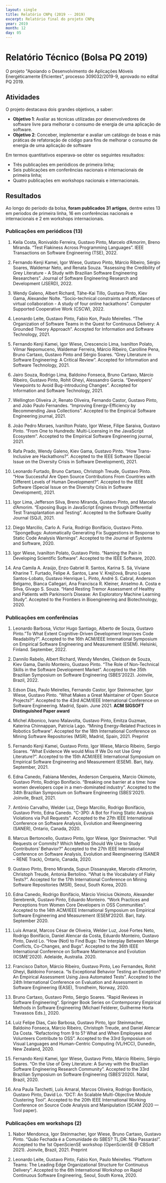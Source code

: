 ```yaml
---
layout: single
title: Relatório CNPq (2019 -- 2019)
excerpt: Relatório final do projeto CNPq
year: 2019
month: 12
day: 05
---
```


# Relatório Técnico (Bolsa PQ 2019)

O projeto "Apoiando o Desenvolvimento de Aplicações Móveis Energéticamente Eficientes", processo 309032/2019-9, aprovado no edital PQ 2019. 

## Atividades

O projeto destacava dois grandes objetivos, a saber: 

- **Objetivo 1**: Avaliar as técnicas utilizadas por desenvolvedores de software livre para melhorar o consumo de energia de uma aplicação de software.
- **Objetivo 2**: Conceber, implementar e avaliar um catálogo de boas e más práticas de refatoração de código para fins de melhorar o consumo de energia de uma aplicação de software

Em termos quantitativos esperava-se obter os seguintes resultados:

- Três publicações em periódicos de primeira linha;
- Seis publicações em conferências nacionais e internacionais de primeira linha;
- Quatro publicações em workshops nacionais e internacionais.

## Resultados

Ao longo do período da bolsa, **foram publicados 31 artigos**, dentre estes 13 em períodos de primeira linha, 16 em conferências nacionais e internacionais e 2 em workshops internacionais.

### Publicações em periódicos (13)

1. Keila Costa, Ronivaldo Ferreira, Gustavo Pinto, Marcelo d’Amorim, Breno Miranda. “Test Flakiness Across Programming Languages”. IEEE Transactions on Software Engineering (TSE), 2022.

1. Fernando Kenji Kamei, Igor Wiese, Gustavo Pinto, Márcio Ribeiro, Sérgio Soares, Waldemar Neto, and Renata Souza. “Assessing the Credibility of Grey Literature - A Study with Brazilian Software Engineering Researchers”. Journal of Software Engineering Research and Development (JSERD), 2022. 

1. Wendy Galeno, Albert Richard, Tähe-Kai Tillo, Gustavo Pinto, Kiev Gama, Alexander Nolte. “Socio-technical constraints and affordances of virtual collaboration - A study of four online hackathons”. Computer Supported Cooperative Work (CSCW), 2022.

1. Leonardo Leite, Gustavo Pinto, Fabio Kon, Paulo Meirelles. “The Organization of Software Teams in the Quest for Continuous Delivery: A Grounded Theory Approach”. Accepted for Information and Software Technology, 2021.

1. Fernando Kenji Kamei, Igor Wiese, Crescencio Lima, Ivanilton Polato, Vilmar Nepomuceno, Waldemar Ferreira, Márcio Ribeiro, Carolline Pena, Bruno Cartaxo, Gustavo Pinto and Sérgio Soares. “Grey Literature in Software Engineering: A Critical Review”. Accepted for Information and Software Technology, 2021.

1. Jairo Souza, Rodrigo Lima, Baldoino Fonseca, Bruno Cartaxo, Márcio Ribeiro, Gustavo Pinto, Rohit Gheyi, Alessandro Garcia. “Developers’ Viewpoints to Avoid Bug-introducing Changes”. Accepted for Information and Software Technology, 2021.

1. Wellington Oliveira Jr, Renato Oliveira, Fernando Castor, Gustavo Pinto, and João Paulo Fernandes. “Improving Energy-Efficiency by Recommending Java Collections”. Accepted to the Empirical Software Engineering journal, 2021.

1. João Pedro Moraes, Ivanilton Polato, Igor Wiese, Filipe Saraiva, Gustavo Pinto. “From One to Hundreds: Multi-Licensing in the JavaScript Ecosystem”. Accepted to the Empirical Software Engineering journal, 2021.

1. Rafa Prado, Wendy Galeno, Kiev Gama, Gustavo Pinto. “How Trans-Inclusive are Hackathons?”. Accepted to the IEEE Software (Special Issue on the Diversity Crisis in Software Development), 2021.

1. Leonardo Furtado, Bruno Cartaxo, Christoph Treude, Gustavo Pinto. “How Successful Are Open Source Contributions From Countries with Different Levels of Human Development?”. Accepted to the IEEE Software (Special Issue on the Diversity Crisis in Software Development), 2021.

1. Igor Lima, Jefferson Silva, Breno Miranda, Gustavo Pinto, and Marcelo d’Amorim. “Exposing Bugs in JavaScript Engines through Differential Test Transplantation and Testing”. Accepted to the Software Quality Journal (SQJ), 2021.

1. Diego Marcilio, Carlo A. Furia, Rodrigo Bonifácio, Gustavo Pinto. “SpongeBugs: Automatically Generating Fix Suggestions in Response to Static Code Analysis Warnings”. Accepted to the Journal of Systems and Software, 2020.

1. Igor Wiese, Ivanilton Polato, Gustavo Pinto. “Naming the Pain in Developing Scientific Software”. Accepted to the IEEE Software, 2020.

1. Ana Camila A. Araújo, Enzo Gabriel R. Santos, Karina S. Sá, Viviane Kharine T. Furtado, Felipe A. Santos, Lane V. Krejčová, Bruno Lopes Santos-Lobato, Gustavo Henrique L. Pinto, André S. Cabral, Anderson Belgamo, Bianca Callegari, Ana Francisca R. Kleiner, Anselmo A. Costa e Silva, Givago S. Souza. “Hand Resting Tremor Assessment of Healthy and Patients with Parkinson’s Disease: An Exploratory Machine Learning Study”. Accepted to the Frontiers in Bioengineering and Biotechnology, 2020.


### Publicações em conferências


1. Leonardo Barbosa, Victor Hugo Santiago, Alberto de Souza, Gustavo Pinto.”To What Extent Cognitive-Driven Development Improves Code Readability?”. Accepted to the 16th ACM/IEEE International Symposium on Empirical Software Engineering and Measurement (ESEM). Helsinki, Finland. September, 2022.

1. Dannilo Rabelo, Albert Richard, Wendy Mendes, Cleidson de Souza, Kiev Gama, Danilo Monteiro, Gustavo Pinto. “The Role of Non-Technical Skills in the Software Development Market”. Accepted to the 35th Brazilian Symposium on Software Engineering (SBES’2022). Joinvile, Brazil, 2022.

1. Edson Dias, Paulo Meirelles, Fernando Castor, Igor Steinmacher, Igor Wiese, Gustavo Pinto. “What Makes a Great Maintainer of Open Source Projects?”. Accepted to the 43rd ACM/IEEE International Conference on Software Engineering. Madrid, Spain. June 2021. **ACM SIGSOFT Distinguished Paper award**

1. Michel Albonico, Ivano Malavolta, Gustavo Pinto, Emitza Guzman, Katerina Chinnappan, Patricia Lago. “Mining Energy-Related Practices in Robotics Software”. Accepted for the 18th International Conference on Mining Software Repositories (MSR), Madrid, Spain, 2021.
Preprint

1. Fernando Kenji Kamei, Gustavo Pinto, Igor Wiese, Márcio Ribeiro, Sergio Soares. “What Evidence We would Miss If We Do not Use Grey Literature?”. Accepted to the 15th ACM/IEEE International Symposium on Empirical Software Engineering and Measurement (ESEM). Bari, Italy. September, 2021.

1. Edna Canedo, Fabiana Mendes, Anderson Cerqueira, Marcio Okimoto, Gustavo Pinto, Rodrigo Bonifacio. “Breaking one barrier at a time: how women developers cope in a men-dominated industry”. Accepted to the 34th Brazilian Symposium on Software Engineering (SBES’2021). Joinvile, Brazil, 2021.

1. Antônio Carvalho, Welder Luz, Diego Marcilio, Rodrigo Bonifácio, Gustavo Pinto, Edna Canedo. “C-3P0: A Bot for Fixing Static Analysis Violations via Pull Requests”. Accepted to the 27th IEEE International Conference on Software Analysis, Evolution and Reengineering (SANER), Ontario, Canada, 2020.

1. Marcus Bertoncello, Gustavo Pinto, Igor Wiese, Igor Steinmacher. “Pull Requests or Commits? Which Method Should We Use to Study Contributors’ Behavior?” Accepted to the 27th IEEE International Conference on Software Analysis, Evolution and Reengineering (SANER – RENE Track), Ontario, Canada, 2020.

1. Gustavo Pinto, Breno Miranda, Supun Dissanayake, Marcelo d’Amorim, Christoph Treude, Antonia Bertolino. “What is the Vocabulary of Flaky Tests?”. Accepted for the 17th International Conference on Mining Software Repositories (MSR), Seoul, South Korea, 2020.

1. Edna Canedo, Rodrigo Bonifácio, Márcio Vinicius Okimoto, Alexander Serebrenik, Gustavo Pinto, Eduardo Monteiro. “Work Practices and Perceptions from Women Core Developers in OSS Communities”. Accepted to the 14th ACM/IEEE International Symposium on Empirical Software Engineering and Measurement (ESEM’2020). Bari, Italy. September 2020. 

1. Luís Amaral, Marcos César de Oliveira, Welder Luz, José Fortes Neto, Rodrigo Bonifácio, Daniel Alencar da Costa, Eduardo Monteiro, Gustavo Pinto, David Lo. “How (Not) to Find Bugs: The Interplay Between Merge Conflicts, Co-Changes, and Bugs”. Accepted to the 36th IEEE International Conference on Software Maintenance and Evolution (ICSME’2020). Adelaide, Australia. 2020.

1. Francisco Dalton, Márcio Ribeiro, Gustavo Pinto, Leo Fernandes, Rohit Gheyi, Baldoino Fonseca. “Is Exceptional Behavior Testing an Exception? An Empirical Assessment Using Java Automated Tests”. Accepted to the 24th International Conference on Evaluation and Assessment in Software Engineering (EASE), Trondheim, Norway, 2020.

1. Bruno Cartaxo, Gustavo Pinto, Sérgio Soares. “Rapid Reviews in Software Engineering”. Springer Book Series on Contemporary Empirical Methods in Software Engineering (Michael Felderer, Guilherme Horta Travassos Eds.), 2020.

1. Luiz Felipe Dias, Caio Barbosa, Gustavo Pinto, Igor Steinmacher, Baldoino Fonseca, Márcio Ribeiro, Christoph Treude, and Daniel Alencar Da Costa. “Refactoring from 9 to 5? What and When Employees and Volunteers Contribute to OSS”. Accepted to the 33rd Symposium on Visual Languages and Human-Centric Computing (VL/HCC), Dunedin, New Zealand, 2020.

1. Fernando Kenji Kamei, Igor Wiese, Gustavo Pinto, Márcio Ribeiro, Sérgio Soares. “On the Use of Grey Literature: A Survey with the Brazilian Software Engineering Research Community”. Accepted to the 33rd Brazilian Symposium on Software Engineering (SBES’2020). Natal, Brazil, 2020.

1. Ana Paula Tarchetti, Luís Amaral, Marcos Oliveira, Rodrigo Bonifácio, Gustavo Pinto, David Lo. “DCT: An Scalable Multi-Objective Module Clustering Tool”. Accepted to the 20th IEEE International Working Conference on Source Code Analysis and Manipulation (SCAM 2020 — Tool paper).


### Publicações em workshops (2)

1. Nabor Mendonca, Igor Steinmacher, Igor Wiese, Bruno Cartaxo, Gustavo Pinto. “Quão Fechada é a Comunidade do SBES? TL;DR: Não Passarás!”. Accepted to the 1st OpenScienSE workshop (OpenScienSE @ CBSoft 2021). Joinvile, Brazil, 2021.
Preprint

1. Leonardo Leite, Gustavo Pinto, Fabio Kon, Paulo Meirelles. “Platform Teams: The Leading Edge Organizational Structure for Continuous Delivery”. Accepted to the 6th International Workshop on Rapid Continuous Software Engineering, Seoul, South Korea, 2020.